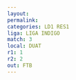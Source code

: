 ```yaml
---
layout: 
permalink: 
categories: LD1 RES1
liga: LIGA INDIGO
match: 3
local: DUAT
r1: 1
r2: 2
out: FTB
---
```

